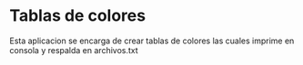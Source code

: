 # Tablas de colores 
Esta aplicacion se encarga de crear tablas de colores las cuales imprime en consola y respalda en archivos.txt
